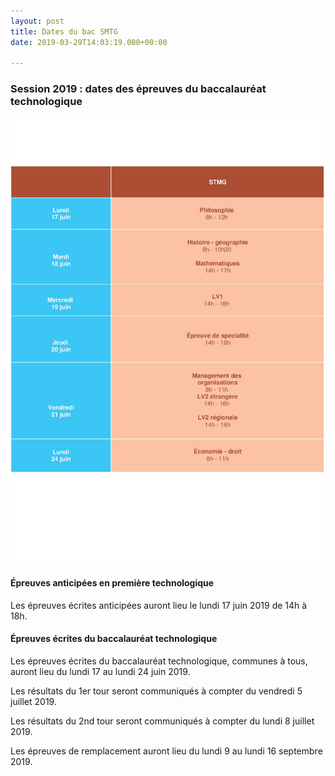 ```yaml
---
layout: post
title: Dates du bac SMTG
date: 2019-03-29T14:03:19.000+00:00

---
```

### Session 2019 : dates des épreuves du baccalauréat technologique

![](/uploads/dates-bac-STMG.jpg)

#### Épreuves anticipées en première technologique

Les épreuves écrites anticipées auront lieu le lundi 17 juin 2019 de 14h à 18h.

#### Épreuves écrites du baccalauréat technologique

Les épreuves écrites du baccalauréat technologique, communes à tous, auront lieu du lundi 17 au lundi 24 juin 2019.

Les résultats du 1er tour seront communiqués à compter du vendredi 5 juillet 2019.

Les résultats du 2nd tour seront communiqués à compter du lundi 8 juillet 2019.

Les épreuves de remplacement auront lieu du lundi 9 au lundi 16 septembre 2019.